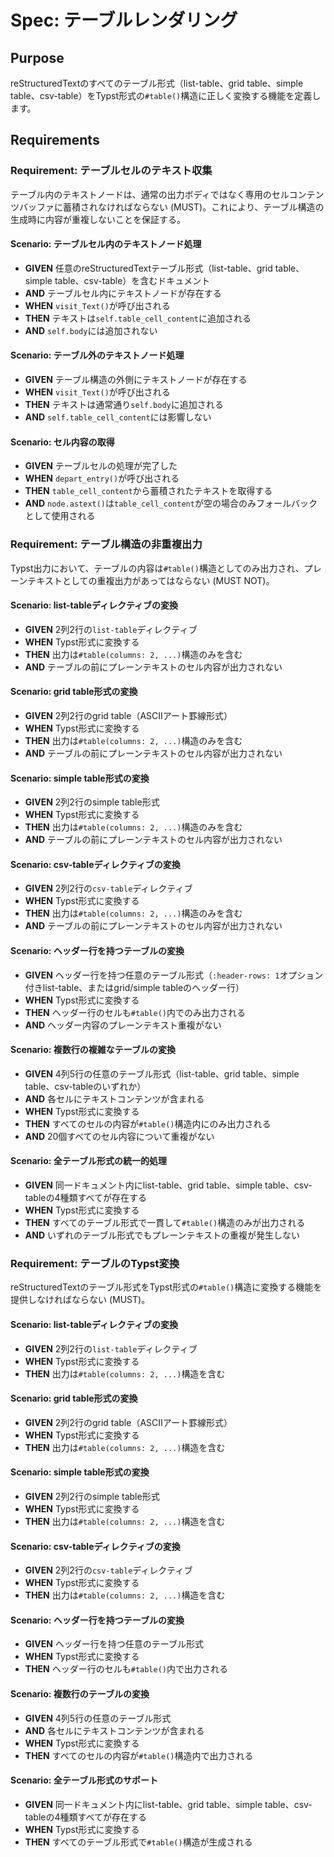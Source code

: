 # Spec: テーブルレンダリング

## Purpose

reStructuredTextのすべてのテーブル形式（list-table、grid table、simple table、csv-table）をTypst形式の`#table()`構造に正しく変換する機能を定義します。
## Requirements
### Requirement: テーブルセルのテキスト収集

テーブル内のテキストノードは、通常の出力ボディではなく専用のセルコンテンツバッファに蓄積されなければならない (MUST)。これにより、テーブル構造の生成時に内容が重複しないことを保証する。

#### Scenario: テーブルセル内のテキストノード処理

- **GIVEN** 任意のreStructuredTextテーブル形式（list-table、grid table、simple table、csv-table）を含むドキュメント
- **AND** テーブルセル内にテキストノードが存在する
- **WHEN** `visit_Text()`が呼び出される
- **THEN** テキストは`self.table_cell_content`に追加される
- **AND** `self.body`には追加されない

#### Scenario: テーブル外のテキストノード処理

- **GIVEN** テーブル構造の外側にテキストノードが存在する
- **WHEN** `visit_Text()`が呼び出される
- **THEN** テキストは通常通り`self.body`に追加される
- **AND** `self.table_cell_content`には影響しない

#### Scenario: セル内容の取得

- **GIVEN** テーブルセルの処理が完了した
- **WHEN** `depart_entry()`が呼び出される
- **THEN** `table_cell_content`から蓄積されたテキストを取得する
- **AND** `node.astext()`は`table_cell_content`が空の場合のみフォールバックとして使用される

### Requirement: テーブル構造の非重複出力

Typst出力において、テーブルの内容は`#table()`構造としてのみ出力され、プレーンテキストとしての重複出力があってはならない (MUST NOT)。

#### Scenario: list-tableディレクティブの変換

- **GIVEN** 2列2行の`list-table`ディレクティブ
- **WHEN** Typst形式に変換する
- **THEN** 出力は`#table(columns: 2, ...)`構造のみを含む
- **AND** テーブルの前にプレーンテキストのセル内容が出力されない

#### Scenario: grid table形式の変換

- **GIVEN** 2列2行のgrid table（ASCIIアート罫線形式）
- **WHEN** Typst形式に変換する
- **THEN** 出力は`#table(columns: 2, ...)`構造のみを含む
- **AND** テーブルの前にプレーンテキストのセル内容が出力されない

#### Scenario: simple table形式の変換

- **GIVEN** 2列2行のsimple table形式
- **WHEN** Typst形式に変換する
- **THEN** 出力は`#table(columns: 2, ...)`構造のみを含む
- **AND** テーブルの前にプレーンテキストのセル内容が出力されない

#### Scenario: csv-tableディレクティブの変換

- **GIVEN** 2列2行の`csv-table`ディレクティブ
- **WHEN** Typst形式に変換する
- **THEN** 出力は`#table(columns: 2, ...)`構造のみを含む
- **AND** テーブルの前にプレーンテキストのセル内容が出力されない

#### Scenario: ヘッダー行を持つテーブルの変換

- **GIVEN** ヘッダー行を持つ任意のテーブル形式（`:header-rows: 1`オプション付きlist-table、またはgrid/simple tableのヘッダー行）
- **WHEN** Typst形式に変換する
- **THEN** ヘッダー行のセルも`#table()`内でのみ出力される
- **AND** ヘッダー内容のプレーンテキスト重複がない

#### Scenario: 複数行の複雑なテーブルの変換

- **GIVEN** 4列5行の任意のテーブル形式（list-table、grid table、simple table、csv-tableのいずれか）
- **AND** 各セルにテキストコンテンツが含まれる
- **WHEN** Typst形式に変換する
- **THEN** すべてのセルの内容が`#table()`構造内にのみ出力される
- **AND** 20個すべてのセル内容について重複がない

#### Scenario: 全テーブル形式の統一的処理

- **GIVEN** 同一ドキュメント内にlist-table、grid table、simple table、csv-tableの4種類すべてが存在する
- **WHEN** Typst形式に変換する
- **THEN** すべてのテーブル形式で一貫して`#table()`構造のみが出力される
- **AND** いずれのテーブル形式でもプレーンテキストの重複が発生しない

### Requirement: テーブルのTypst変換

reStructuredTextのテーブル形式をTypst形式の`#table()`構造に変換する機能を提供しなければならない (MUST)。

#### Scenario: list-tableディレクティブの変換

- **GIVEN** 2列2行の`list-table`ディレクティブ
- **WHEN** Typst形式に変換する
- **THEN** 出力は`#table(columns: 2, ...)`構造を含む

#### Scenario: grid table形式の変換

- **GIVEN** 2列2行のgrid table（ASCIIアート罫線形式）
- **WHEN** Typst形式に変換する
- **THEN** 出力は`#table(columns: 2, ...)`構造を含む

#### Scenario: simple table形式の変換

- **GIVEN** 2列2行のsimple table形式
- **WHEN** Typst形式に変換する
- **THEN** 出力は`#table(columns: 2, ...)`構造を含む

#### Scenario: csv-tableディレクティブの変換

- **GIVEN** 2列2行の`csv-table`ディレクティブ
- **WHEN** Typst形式に変換する
- **THEN** 出力は`#table(columns: 2, ...)`構造を含む

#### Scenario: ヘッダー行を持つテーブルの変換

- **GIVEN** ヘッダー行を持つ任意のテーブル形式
- **WHEN** Typst形式に変換する
- **THEN** ヘッダー行のセルも`#table()`内で出力される

#### Scenario: 複数行のテーブルの変換

- **GIVEN** 4列5行の任意のテーブル形式
- **AND** 各セルにテキストコンテンツが含まれる
- **WHEN** Typst形式に変換する
- **THEN** すべてのセルの内容が`#table()`構造内で出力される

#### Scenario: 全テーブル形式のサポート

- **GIVEN** 同一ドキュメント内にlist-table、grid table、simple table、csv-tableの4種類すべてが存在する
- **WHEN** Typst形式に変換する
- **THEN** すべてのテーブル形式で`#table()`構造が生成される

